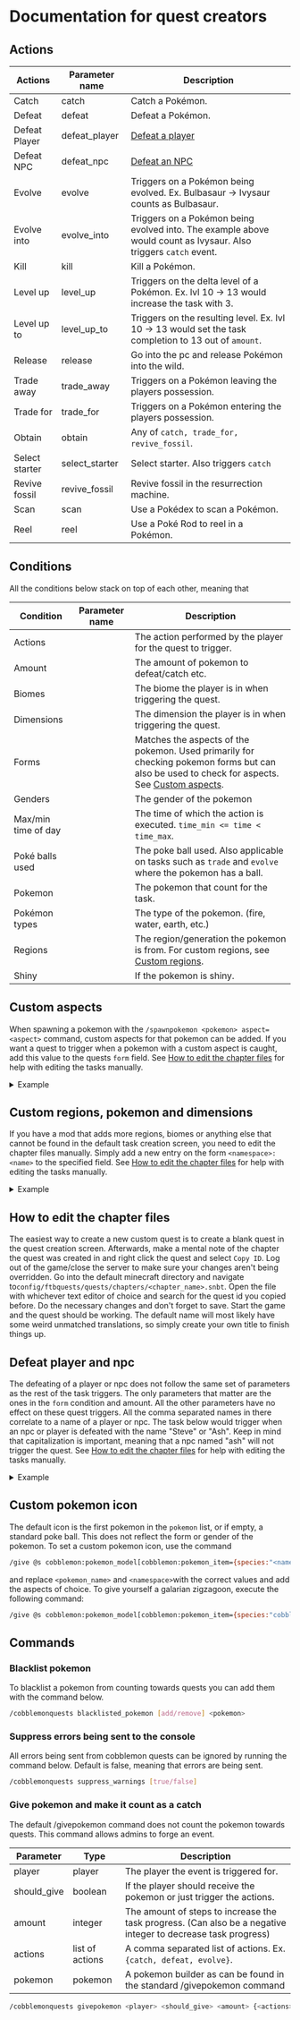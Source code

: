 # Documentation for quest creators

## Actions

| Actions        | Parameter name | Description                                                                                                      |
| -------------- | -------------- | ---------------------------------------------------------------------------------------------------------------- |
| Catch          | catch          | Catch a Pokémon.                                                                                                 |
| Defeat         | defeat         | Defeat a Pokémon.                                                                                                |
| Defeat Player  | defeat_player  | [Defeat a player](#defeat-player-and-npc)                                                                        |
| Defeat NPC     | defeat_npc     | [Defeat an NPC](#defeat-player-and-npc)                                                                          |
| Evolve         | evolve         | Triggers on a Pokémon being evolved. Ex. Bulbasaur -> Ivysaur counts as Bulbasaur.                               |
| Evolve into    | evolve_into    | Triggers on a Pokémon being evolved into. The example above would count as Ivysaur. Also triggers `catch` event. |
| Kill           | kill           | Kill a Pokémon.                                                                                                  |
| Level up       | level_up       | Triggers on the delta level of a Pokémon. Ex. lvl 10 -> 13 would increase the task with 3.                       |
| Level up to    | level_up_to    | Triggers on the resulting level. Ex. lvl 10 -> 13 would set the task completion to 13 out of `amount`.           |
| Release        | release        | Go into the pc and release Pokémon into the wild.                                                                |
| Trade away     | trade_away     | Triggers on a Pokémon leaving the players possession.                                                            |
| Trade for      | trade_for      | Triggers on a Pokémon entering the players possession.                                                           |
| Obtain         | obtain         | Any of `catch, trade_for, revive_fossil`.                                                                        |
| Select starter | select_starter | Select starter. Also triggers `catch`                                                                            |
| Revive fossil  | revive_fossil  | Revive fossil in the resurrection machine.                                                                       |
| Scan           | scan           | Use a Pokédex to scan a Pokémon.                                                                                 |
| Reel           | reel           | Use a Poké Rod to reel in a Pokémon.                                                                             |

## Conditions

All the conditions below stack on top of each other, meaning that

| Condition           | Parameter name | Description                                                                                                                                                     |
| ------------------- | -------------- | --------------------------------------------------------------------------------------------------------------------------------------------------------------- |
| Actions             |                | The action performed by the player for the quest to trigger.                                                                                                    |
| Amount              |                | The amount of pokemon to defeat/catch etc.                                                                                                                      |
| Biomes              |                | The biome the player is in when triggering the quest.                                                                                                           |
| Dimensions          |                | The dimension the player is in when triggering the quest.                                                                                                       |
| Forms               |                | Matches the aspects of the pokemon. Used primarily for checking pokemon forms but can also be used to check for aspects. See [Custom aspects](#custom-aspects). |
| Genders             |                | The gender of the pokemon                                                                                                                                       |
| Max/min time of day |                | The time of which the action is executed. `time_min <= time < time_max`.                                                                                        |
| Poké balls used     |                | The poke ball used. Also applicable on tasks such as `trade` and `evolve` where the pokemon has a ball.                                                         |
| Pokemon             |                | The pokemon that count for the task.                                                                                                                            |
| Pokémon types       |                | The type of the pokemon. (fire, water, earth, etc.)                                                                                                             |
| Regions             |                | The region/generation the pokemon is from. For custom regions, see [Custom regions](#custom-regions-pokemon-and-dimensions).                                    |
| Shiny               |                | If the pokemon is shiny.                                                                                                                                        |

## Custom aspects

When spawning a pokemon with the `/spawnpokemon <pokemon> aspect=<aspect>` command, custom aspects for that pokemon can be added. If you want a quest to
trigger when a pokemon with a custom aspect is caught, add this value to the quests `form` field. See [How to edit the chapter files](#how-to-edit-the-chapter-files) for
help with editing the tasks manually.

<details>
  <summary>Example</summary>

```yml
id: "1234567890ABCDEF"
    tasks: [{
        action: "catch"
        amount: 1L
        biome: ""
        dimension: ""
        form: "custom_aspect, custom_aspect2"
        gender: ""
        id: "1234567890ABCDEF"
        poke_ball_used: ""
        pokemon: ""
        pokemon_type: ""
        region: ""
        shiny: false
        time_max: 24000L
        time_min: 0L
        type: "cobblemon_tasks:cobblemon_task"
        }]
    x: 0.0d
    y: 0.0d
}
```

</details>

## Custom regions, pokemon and dimensions

If you have a mod that adds more regions, biomes or anything else that cannot be found in the default task creation screen, you need to edit the chapter files manually.
Simply add a new entry on the form `<namespace>:<name>` to the specified field. See [How to edit the chapter files](#how-to-edit-the-chapter-files) for help with editing the tasks manually.

<details>
  <summary>Example</summary>

```yml
id: "1234567890ABCDEF"
    tasks: [{
        action: "catch"
        amount: 1L
        biome: "custom_mod:biome"
        dimension: "minecraft:the_nether, custom_mod:dimension"
        form: ""
        gender: ""
        id: "1234567890ABCDEF"
        poke_ball_used: ""
        pokemon: ""
        pokemon_type: ""
        region: "my_custom_region"
        shiny: false
        time_max: 24000L
        time_min: 0L
        type: "cobblemon_tasks:cobblemon_task"
        }]
    x: 0.0d
    y: 0.0d
}
```

</details>

## How to edit the chapter files

The easiest way to create a new custom quest is to create a blank quest in the quest creation screen. Afterwards, make a mental note of the chapter the quest was created in and right click the quest and select `Copy ID`.
Log out of the game/close the server to make sure your changes aren't being overridden.
Go into the default minecraft directory and navigate to`config/ftbquests/quests/chapters/<chapter_name>.snbt`. Open the file with whichever text editor of choice and search for the quest id you copied before.
Do the necessary changes and don't forget to save. Start the game and the quest should be working. The default name will most likely have some weird unmatched translations, so simply create your own title to finish things up.

## Defeat player and npc

The defeating of a player or npc does not follow the same set of parameters as the rest of the task triggers. The only parameters that matter are the ones in the `form`
condition and amount. All the other parameters have no effect on these quest triggers. All the comma separated names in there correlate to a name of a player or npc.
The task below would trigger when an npc or player is defeated with the name "Steve" or "Ash". Keep in mind that capitalization is important, meaning that a npc named
"ash" will not trigger the quest. See [How to edit the chapter files](#how-to-edit-the-chapter-files) for help with editing the tasks manually.

<details>
  <summary>Example</summary>

```yml
id: "1234567890ABCDEF"
    tasks: [{
        action: "defeat_npc, defeat_player"
        amount: 1L
        biome: ""
        dimension: ""
        form: "Steve, Ash"
        gender: ""
        id: "1234567890ABCDEF"
        poke_ball_used: ""
        pokemon: ""
        pokemon_type: ""
        region: ""
        shiny: false
        time_max: 24000L
        time_min: 0L
        type: "cobblemon_tasks:cobblemon_task"
        }]
    x: 0.0d
    y: 0.0d
}
```

</details>

## Custom pokemon icon

The default icon is the first pokemon in the `pokemon` list, or if empty, a standard poke ball. This does not reflect the form or gender of the pokemon. To set a custom pokemon icon, use the command

```bash
/give @s cobblemon:pokemon_model[cobblemon:pokemon_item={species:"<namespace>:<pokemon_name>",aspects:[]}]
```

and replace `<pokemon_name>` and `<namespace>`with the correct values and add the aspects of choice. To give yourself a galarian zigzagoon, execute the following command:

```bash
/give @s cobblemon:pokemon_model[cobblemon:pokemon_item={species:"cobblemon:zigzagoon",aspects:[galarian]}]
```



## Commands

### Blacklist pokemon

To blacklist a pokemon from counting towards quests you can add them with the command below.

```bash
/cobblemonquests blacklisted_pokemon [add/remove] <pokemon>
```

### Suppress errors being sent to the console

All errors being sent from cobblemon quests can be ignored by running the command below. Default is false, meaning that errors are being sent.

```bash
/cobblemonquests suppress_warnings [true/false]
```

### Give pokemon and make it count as a catch

The default /givepokemon command does not count the pokemon towards quests. This command allows admins to forge an event.

| Parameter   | Type            | Description                                                                                                   |
| ----------- | --------------- | ------------------------------------------------------------------------------------------------------------- |
| player      | player          | The player the event is triggered for.                                                                        |
| should_give | boolean         | If the player should receive the pokemon or just trigger the actions.                                         |
| amount      | integer         | The amount of steps to increase the task progress. (Can also be a negative integer to decrease task progress) |
| actions     | list of actions | A comma separated list of actions. Ex. `{catch, defeat, evolve}`.                                             |
| pokemon     | pokemon         | A pokemon builder as can be found in the standard /givepokemon command                                        |

```bash
/cobblemonquests givepokemon <player> <should_give> <amount> {<actions>} <pokemon>
```

